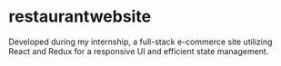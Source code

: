 # restaurantwebsite
Developed during my internship, a full-stack e-commerce site utilizing React and Redux for a responsive UI and efficient state management.
